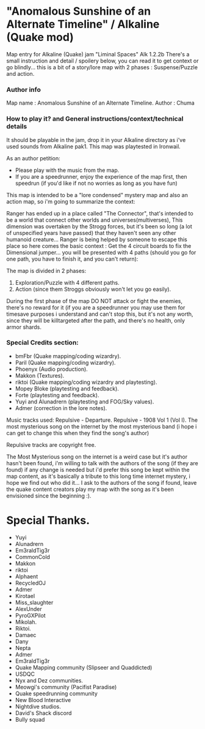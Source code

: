 # "Anomalous Sunshine of an Alternate Timeline" / Alkaline (Quake mod)
Map entry for Alkaline (Quake) jam "Liminal Spaces" Alk 1.2.2b
There's a small instruction and detail / spoilery below, you can read it to get context or go blindly... this is a bit of a story/lore map with 2 phases : Suspense/Puzzle and action.

### Author info

Map name : Anomalous Sunshine of an Alternate Timeline.
Author : Chuma

### How to play it? and General instructions/context/technical details

It should be playable in the jam, drop it in your Alkaline directory as i've used sounds from Alkaline pak1. This map was playtested in Ironwail.

As an author petition:
- Please play with the music from the map.
- If you are a speedrunner, enjoy the experience of the map first, then speedrun (if you'd like if not no worries as long as you have fun)

This map is intended to be a "lore condensed" mystery map and also an action map, so i'm going to summarize the context:

Ranger has ended up in a place called "The Connector", that's intended to be a world that connect other worlds and universes(multiverses), This dimension was overtaken by the Strogg forces, but it's been so long (a lot of unspecified years have passed) that they haven't seen any other humanoid creature... Ranger is being helped by someone to escape this place so here comes the basic context : Get the 4 circuit boards to fix the Dimensional jumper... you will be presented with 4 paths (should you go for one path, you have to finish it, and you can't return):

The map is divided in 2 phases:
1. Exploration/Puzzle with 4 different paths.
2. Action (since them Stroggs obviously won't let you go easily).

During the first phase of the map DO NOT attack or fight the enemies, there's no reward for it (if you are a speedrunner you may use them for timesave purposes i understand and can't stop this, but it's not any worth, since they will be killtargeted after the path, and there's no health, only armor shards.


### Special Credits section:
- bmFbr (Quake mapping/coding wizardry).
- Paril (Quake mapping/coding wizardry).
- Phoenyx (Audio production).
- Makkon (Textures).
- riktoi (Quake mapping/coding wizardry and playtesting).
- Mopey Bloke (playtesting and feedback).
- Forte (playtesting and feedback).
- Yuyi and Alunadrern (playtesting and FOG/Sky values).
- Admer (correction in the lore notes).

Music tracks used:
Repulsive - Departure.
Repulsive - 1908 Vol 1 (Vol I).
The most mysterious song on the internet by the most mysterious band (i hope i can get to change this when they find the song's author)

Repulsive tracks are copyright free.

The Most Mysterious song on the internet is a weird case but it's author hasn't been found, i'm willing to talk with the authors of the song (if they are found) if any change is needed but i'd prefer this song be kept within the map content, as it's basically a tribute to this long time internet mystery, i hope we find out who did it... I ask to the authors of the song if found, leave the quake content creators play my map with the song as it's been envisioned since the beginning :).


# Special Thanks.

- Yuyi
- Alunadrern
- Em3raldTig3r
- CommonCold
- Makkon
- riktoi
- Alphaent
- RecycledOJ
- Admer
- Kirotael
- Miss_slaughter
- AlexUnder
- PyroGXPilot
- Mikolah.
- Riktoi.
- Damaec
- Dany
- Nepta
- Admer
- Em3raldTig3r
- Quake Mapping community (Slipseer and Quaddicted)
- USDQC
- Nyx and Dez communities.
- Meowgi's community (Pacifist Paradise)
- Quake speedrunning community
- New Blood Interactive
- Nightdive studios.
- David's Shack discord
- Bully squad
